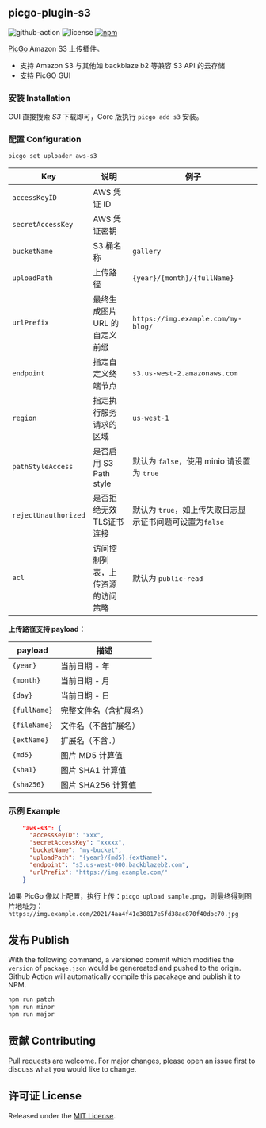 ## picgo-plugin-s3

![github-action](https://github.com/wayjam/picgo-plugin-s3/workflows/publish/badge.svg)
![license](https://img.shields.io/github/license/wayjam/picgo-plugin-s3)
[![npm](https://img.shields.io/npm/v/picgo-plugin-s3?style=flat)](https://www.npmjs.com/package/picgo-plugin-s3)

[PicGo](https://github.com/PicGo/PicGo-Core) Amazon S3 上传插件。

- 支持 Amazon S3 与其他如 backblaze b2 等兼容 S3 API 的云存储
- 支持 PicGO GUI

### 安装 Installation

GUI 直接搜索 _S3_ 下载即可，Core 版执行 `picgo add s3` 安装。

### 配置 Configuration

```sh
picgo set uploader aws-s3
```

| Key               | 说明                          | 例子                               |
| ----------------- | ----------------------------- | ---------------------------------- |
| `accessKeyID`     | AWS 凭证 ID                   |                                    |
| `secretAccessKey` | AWS 凭证密钥                  |                                    |
| `bucketName`      | S3 桶名称                     | `gallery`                          |
| `uploadPath`      | 上传路径                      | `{year}/{month}/{fullName}`        |
| `urlPrefix`       | 最终生成图片 URL 的自定义前缀 | `https://img.example.com/my-blog/` |
| `endpoint`        | 指定自定义终端节点            | `s3.us-west-2.amazonaws.com`       |
| `region`          | 指定执行服务请求的区域        | `us-west-1`                        |
| `pathStyleAccess` | 是否启用 S3 Path style | 默认为 `false`，使用 minio 请设置为 `true` |
| `rejectUnauthorized` | 是否拒绝无效TLS证书连接 | 默认为 `true`，如上传失败日志显示证书问题可设置为`false`|
| `acl` | 访问控制列表，上传资源的访问策略 | 默认为 `public-read` |

**上传路径支持 payload：**

| payload      | 描述                   |
| ------------ | ---------------------- |
| `{year}`     | 当前日期 - 年          |
| `{month}`    | 当前日期 - 月          |
| `{day}`      | 当前日期 - 日          |
| `{fullName}` | 完整文件名（含扩展名） |
| `{fileName}` | 文件名（不含扩展名）   |
| `{extName}`  | 扩展名（不含`.`）      |
| `{md5}`      | 图片 MD5 计算值        |
| `{sha1}`     | 图片 SHA1 计算值       |
| `{sha256}`   | 图片 SHA256 计算值     |

### 示例 Example

```json
    "aws-s3": {
      "accessKeyID": "xxx",
      "secretAccessKey": "xxxxx",
      "bucketName": "my-bucket",
      "uploadPath": "{year}/{md5}.{extName}",
      "endpoint": "s3.us-west-000.backblazeb2.com",
      "urlPrefix": "https://img.example.com/"
    }
```

如果 PicGo 像以上配置，执行上传：`picgo upload sample.png`，则最终得到图片地址为：`https://img.example.com/2021/4aa4f41e38817e5fd38ac870f40dbc70.jpg`

## 发布 Publish

With the following command, a versioned commit which modifies the `version` of `package.json` would be genereated and pushed to the origin. Github Action will automatically compile this pacakage and publish it to NPM.

```sh
npm run patch
npm run minor
npm run major
```

## 贡献 Contributing

Pull requests are welcome. For major changes, please open an issue first to discuss what you would like to change.

## 许可证 License

Released under the [MIT License](https://github.com/wayjam/picgo-plugin-s3/blob/master/LICENSE).
